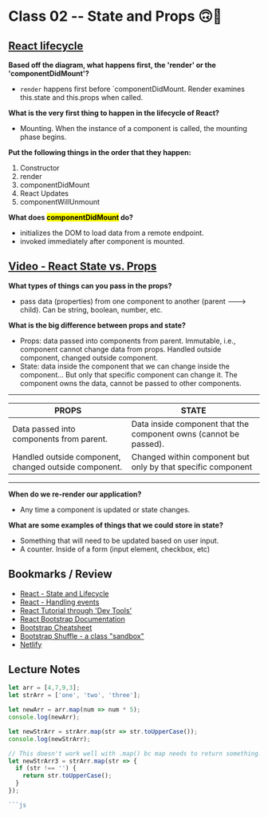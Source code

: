 # Class 02 -- State and Props 🙃🙂

## [React lifecycle](https://medium.com/@joshuablankenshipnola/react-component-lifecycle-events-cb77e670a093)

**Based off the diagram, what happens first, the 'render' or the 'componentDidMount'?**

- `render` happens first before `componentDidMount. Render examines this.state and this.props when called.

**What is the very first thing to happen in the lifecycle of React?**

- Mounting. When the instance of a component is called, the mounting phase begins.

**Put the following things in the order that they happen:**

1. Constructor
2. render
3. componentDidMount
4. React Updates
5. componentWillUnmount

**What does <mark>componentDidMount</mark> do?**

- initializes the DOM to load data from a remote endpoint.
- invoked immediately after component is mounted.

## [Video - React State vs. Props](https://www.youtube.com/watch?v=IYvD9oBCuJI)

**What types of things can you pass in the props?**

- pass data (properties) from one component to another (parent ---> child). Can be string, boolean, number, etc.

**What is the big difference between props and state?**

- Props: data passed into components from parent. Immutable, i.e., component cannot change data from props. Handled outside component, changed outside component.
- State: data inside the component that we can change inside the component... But only that specific component can change it. The component owns the data, cannot be passed to other components.

------

|   PROPS      |   STATE  |
|   -----      |   -----  |
| Data passed into components from parent. | Data inside component that the component owns (cannot be passed). |
| Handled outside component, changed outside component. | Changed within component but only by that specific component |

-------

**When do we re-render our application?**

- Any time a component is updated or state changes.

**What are some examples of things that we could store in state?**

- Something that will need to be updated based on user input.
- A counter. Inside of a form (input element, checkbox, etc)


## Bookmarks / Review

- [React - State and Lifecycle](https://reactjs.org/docs/state-and-lifecycle.html)
- [React - Handling events](https://reactjs.org/docs/handling-events.html)
- [React Tutorial through 'Dev Tools'](https://reactjs.org/tutorial/tutorial.html)
- [React Bootstrap Documentation](https://react-bootstrap.github.io/)
- [Bootstrap Cheatsheet](https://getbootstrap.com/docs/5.0/examples/cheatsheet/)
- [Bootstrap Shuffle - a class "sandbox"](https://bootstrapshuffle.com/classes)
- [Netlify](https://www.netlify.com/)

## Lecture Notes

```js
let arr = [4,7,9,3];
let strArr = ['one', 'two', 'three'];

let newArr = arr.map(num => num * 5);
console.log(newArr);

let newStrArr = strArr.map(str => str.toUpperCase());
console.log(newStrArr);

// This doesn't work well with .map() bc map needs to return something!!
let newStrArr3 = strArr.map(str => {
  if (str !== '') {
    return str.toUpperCase();
  }
});

```js 
